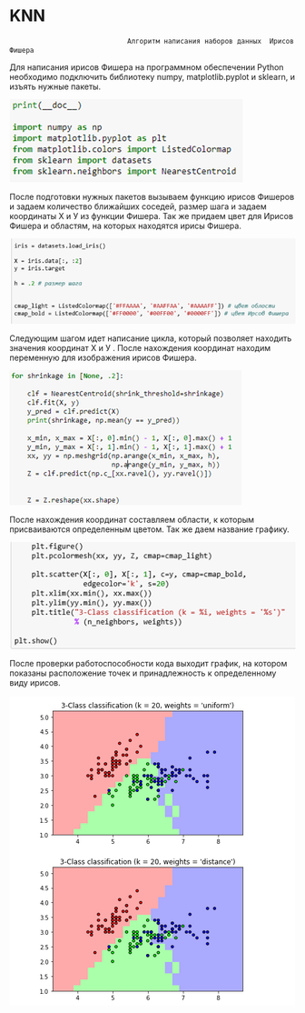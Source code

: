# KNN
                                 Алгоритм написания наборов данных  Ирисов Фишера

Для написания ирисов Фишера на программном обеспечении Python необходимо подключить библиотеку numpy, matplotlib.pyplot и sklearn, и изъять нужные пакеты. 

![](https://raw.githubusercontent.com/Vladbaranov/KNN/master/1.png)

После подготовки нужных пакетов вызываем функцию ирисов Фишеров и задаем количество ближайших соседей, размер шага и задаем координаты Х и У из функции Фишера.  Так же придаем цвет для Ирисов Фишера и областям, на которых находятся  ирисы Фишера.

![](https://raw.githubusercontent.com/Vladbaranov/KNN/master/2.1.png)

Следующим шагом идет написание цикла, который позволяет находить значения координат Х и У . После нахождения координат находим переменную для изображения ирисов Фишера.

![](https://raw.githubusercontent.com/Vladbaranov/KNN/master/3.png)

После нахождения  координат составляем области, к которым присваиваются определенным цветом. Так же даем название графику.

![](https://raw.githubusercontent.com/Vladbaranov/KNN/master/4.png)

После проверки работоспособности кода выходит график, на котором показаны расположение точек и принадлежность  к определенному виду  ирисов.


![](https://raw.githubusercontent.com/Vladbaranov/KNN/master/5.1.png)
